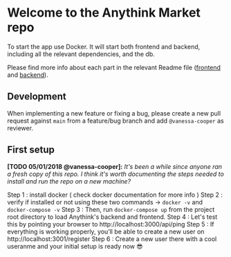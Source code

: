# Welcome to the Anythink Market repo

To start the app use Docker. It will start both frontend and backend, including all the relevant dependencies, and the db.

Please find more info about each part in the relevant Readme file ([frontend](frontend/readme.md) and [backend](backend/README.md)).

## Development

When implementing a new feature or fixing a bug, please create a new pull request against `main` from a feature/bug branch and add `@vanessa-cooper` as reviewer.

## First setup

**[TODO 05/01/2018 @vanessa-cooper]:** _It's been a while since anyone ran a fresh copy of this repo. I think it's worth documenting the steps needed to install and run the repo on a new machine?_

Step 1 : install docker ( check docker documentation for more info )
Step 2 : verify if installed or not using these two commands -> ```docker -v``` and ```docker-compose -v```
Step 3 : Then, run ```docker-compose up``` from the project root directory to load Anythink's backend and frontend.
Step 4 : Let's test this by pointing your browser to http://localhost:3000/api/ping
Step 5 : If everything is working properly, you’ll be able to create a new user on http://localhost:3001/register
Step 6 : Create a new user there with a cool useranme and your initial setup is ready now 😎

